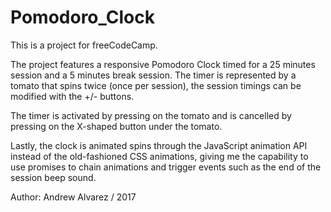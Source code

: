 # Pomodoro_Clock
This is a project for freeCodeCamp.

The project features a responsive Pomodoro Clock timed for a 25 minutes session and a 5 minutes break session. The timer is represented by a tomato that spins twice (once per session), the session timings can be modified with the +/- buttons.

The timer is activated by pressing on the tomato and is cancelled by pressing on the X-shaped button under the tomato.

Lastly, the clock is animated spins through the JavaScript animation API instead of the old-fashioned CSS animations, giving me the capability to use promises to chain animations and trigger events such as the end of the session beep sound.

Author: Andrew Alvarez / 2017
